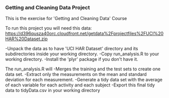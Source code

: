 ### Getting and Cleaning Data Project

This is the exercise for 'Getting and Cleaning Data' Course

To run this project you will need this data:
https://d396qusza40orc.cloudfront.net/getdata%2Fprojectfiles%2FUCI%20HAR%20Dataset.zip 

-Unpack the data as to have 'UCI HAR Dataset' directory and its subdirectories inside your working directory.
-Copy run_analysis.R to your working directory.
-Install the 'plyr' package if you don't have it.

The run_analysis.R will 
-Merges the training and the test sets to create one data set.
-Extract only the measurements on the mean and standard deviation for each measurement.
-Generate a tidy data set with the average of each variable for each activity and each subject
-Export this final tidy data to tidyData.csv in your working directory
